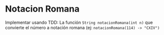 # Notacion Romana
Implementar usando TDD: La función `String notacionRomana(int n)` que convierte el número a notación romana (ej: `notacionRomana(114) -> "CXIV")`